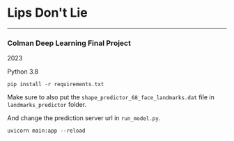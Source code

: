 # Lips Don't Lie

----
### Colman Deep Learning Final Project

2023

Python 3.8

```shell
pip install -r requirements.txt
```

Make sure to also put the `shape_predictor_68_face_landmarks.dat` file in `landmarks_predictor` folder. 

And change the prediction server url in `run_model.py`.


```shell
uvicorn main:app --reload
```
